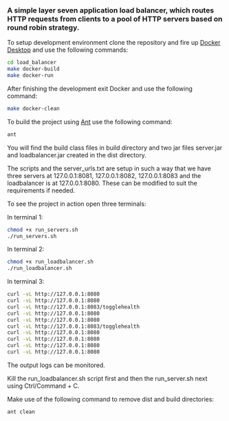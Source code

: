 ### A simple layer seven application load balancer, which routes HTTP requests from clients to a pool of HTTP servers based on round robin strategy.

To setup development environment clone the repository and fire up [Docker Desktop](https://www.docker.com/products/docker-desktop/) and use the following commands:

```bash
cd load_balancer
make docker-build
make docker-run
```

After finishing the development exit Docker and use the following command:

```bash
make docker-clean
```

To build the project using [Ant](https://ant.apache.org/) use the following command:
```bash
ant
```

You will find the build class files in build directory and two jar files server.jar and loadbalancer.jar created in the dist directory.

The scripts and the server_urls.txt are setup in such a way that we have three servers at 127.0.0.1:8081, 127.0.0.1:8082, 127.0.0.1:8083 and the loadbalancer is at 127.0.0.1:8080. These can be modified to suit the requirements if needed.

To see the project in action open three terminals:

In terminal 1:
```bash
chmod +x run_servers.sh
./run_servers.sh
```

In terminal 2:
```bash
chmod +x run_loadbalancer.sh
./run_loadbalancer.sh
```

In terminal 3:
```bash
curl -vL http://127.0.0.1:8080
curl -vL http://127.0.0.1:8080
curl -vL http://127.0.0.1:8083/togglehealth
curl -vL http://127.0.0.1:8080
curl -vL http://127.0.0.1:8080
curl -vL http://127.0.0.1:8083/togglehealth
curl -vL http://127.0.0.1:8080
curl -vL http://127.0.0.1:8080
curl -vL http://127.0.0.1:8080
curl -vL http://127.0.0.1:8080
```

The output logs can be monitored.

Kill the run_loadbalancer.sh script first and then the run_server.sh next using Ctrl/Command + C.

Make use of the following command to remove dist and build directories:
```bash
ant clean
```